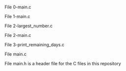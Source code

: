 
File 0-main.c

File 1-main.c

File 2-largest_number.c

File 2-main.c

File 3-print_remaining_days.c

File main.c

File main.h is a header file for the C files in this repository
